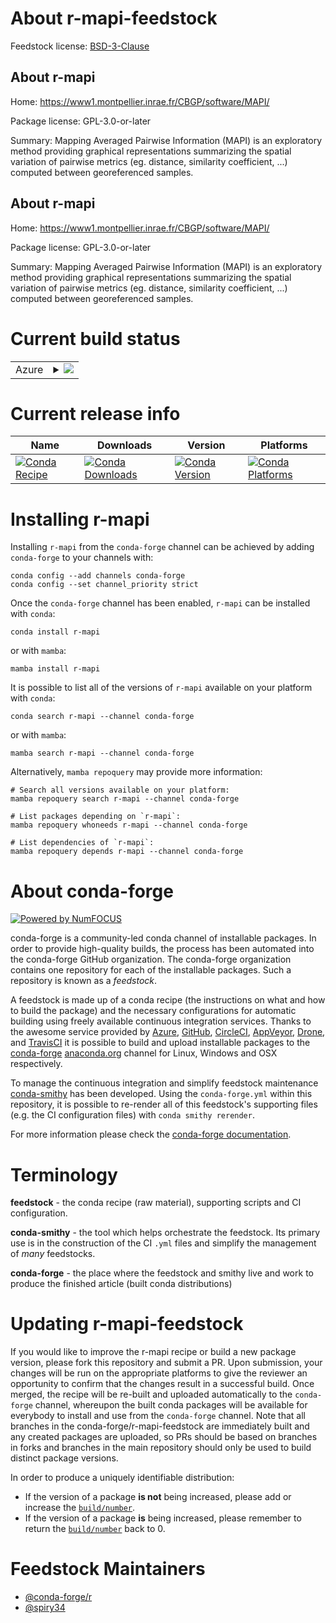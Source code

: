 About r-mapi-feedstock
======================

Feedstock license: [BSD-3-Clause](https://github.com/conda-forge/r-mapi-feedstock/blob/main/LICENSE.txt)


About r-mapi
------------

Home: https://www1.montpellier.inrae.fr/CBGP/software/MAPI/

Package license: GPL-3.0-or-later

Summary: Mapping Averaged Pairwise Information (MAPI) is an exploratory method providing graphical representations summarizing the spatial variation of pairwise metrics (eg. distance, similarity coefficient, ...) computed between georeferenced samples.

About r-mapi
------------

Home: https://www1.montpellier.inrae.fr/CBGP/software/MAPI/

Package license: GPL-3.0-or-later

Summary: Mapping Averaged Pairwise Information (MAPI) is an exploratory method providing graphical representations summarizing the spatial variation of pairwise metrics (eg. distance, similarity coefficient, ...) computed between georeferenced samples.

Current build status
====================


<table>
    
  <tr>
    <td>Azure</td>
    <td>
      <details>
        <summary>
          <a href="https://dev.azure.com/conda-forge/feedstock-builds/_build/latest?definitionId=14708&branchName=main">
            <img src="https://dev.azure.com/conda-forge/feedstock-builds/_apis/build/status/r-mapi-feedstock?branchName=main">
          </a>
        </summary>
        <table>
          <thead><tr><th>Variant</th><th>Status</th></tr></thead>
          <tbody><tr>
              <td>linux_64_r_base4.3</td>
              <td>
                <a href="https://dev.azure.com/conda-forge/feedstock-builds/_build/latest?definitionId=14708&branchName=main">
                  <img src="https://dev.azure.com/conda-forge/feedstock-builds/_apis/build/status/r-mapi-feedstock?branchName=main&jobName=linux&configuration=linux%20linux_64_r_base4.3" alt="variant">
                </a>
              </td>
            </tr><tr>
              <td>linux_64_r_base4.4</td>
              <td>
                <a href="https://dev.azure.com/conda-forge/feedstock-builds/_build/latest?definitionId=14708&branchName=main">
                  <img src="https://dev.azure.com/conda-forge/feedstock-builds/_apis/build/status/r-mapi-feedstock?branchName=main&jobName=linux&configuration=linux%20linux_64_r_base4.4" alt="variant">
                </a>
              </td>
            </tr><tr>
              <td>osx_64_r_base4.3</td>
              <td>
                <a href="https://dev.azure.com/conda-forge/feedstock-builds/_build/latest?definitionId=14708&branchName=main">
                  <img src="https://dev.azure.com/conda-forge/feedstock-builds/_apis/build/status/r-mapi-feedstock?branchName=main&jobName=osx&configuration=osx%20osx_64_r_base4.3" alt="variant">
                </a>
              </td>
            </tr><tr>
              <td>osx_64_r_base4.4</td>
              <td>
                <a href="https://dev.azure.com/conda-forge/feedstock-builds/_build/latest?definitionId=14708&branchName=main">
                  <img src="https://dev.azure.com/conda-forge/feedstock-builds/_apis/build/status/r-mapi-feedstock?branchName=main&jobName=osx&configuration=osx%20osx_64_r_base4.4" alt="variant">
                </a>
              </td>
            </tr>
          </tbody>
        </table>
      </details>
    </td>
  </tr>
</table>

Current release info
====================

| Name | Downloads | Version | Platforms |
| --- | --- | --- | --- |
| [![Conda Recipe](https://img.shields.io/badge/recipe-r--mapi-green.svg)](https://anaconda.org/conda-forge/r-mapi) | [![Conda Downloads](https://img.shields.io/conda/dn/conda-forge/r-mapi.svg)](https://anaconda.org/conda-forge/r-mapi) | [![Conda Version](https://img.shields.io/conda/vn/conda-forge/r-mapi.svg)](https://anaconda.org/conda-forge/r-mapi) | [![Conda Platforms](https://img.shields.io/conda/pn/conda-forge/r-mapi.svg)](https://anaconda.org/conda-forge/r-mapi) |

Installing r-mapi
=================

Installing `r-mapi` from the `conda-forge` channel can be achieved by adding `conda-forge` to your channels with:

```
conda config --add channels conda-forge
conda config --set channel_priority strict
```

Once the `conda-forge` channel has been enabled, `r-mapi` can be installed with `conda`:

```
conda install r-mapi
```

or with `mamba`:

```
mamba install r-mapi
```

It is possible to list all of the versions of `r-mapi` available on your platform with `conda`:

```
conda search r-mapi --channel conda-forge
```

or with `mamba`:

```
mamba search r-mapi --channel conda-forge
```

Alternatively, `mamba repoquery` may provide more information:

```
# Search all versions available on your platform:
mamba repoquery search r-mapi --channel conda-forge

# List packages depending on `r-mapi`:
mamba repoquery whoneeds r-mapi --channel conda-forge

# List dependencies of `r-mapi`:
mamba repoquery depends r-mapi --channel conda-forge
```


About conda-forge
=================

[![Powered by
NumFOCUS](https://img.shields.io/badge/powered%20by-NumFOCUS-orange.svg?style=flat&colorA=E1523D&colorB=007D8A)](https://numfocus.org)

conda-forge is a community-led conda channel of installable packages.
In order to provide high-quality builds, the process has been automated into the
conda-forge GitHub organization. The conda-forge organization contains one repository
for each of the installable packages. Such a repository is known as a *feedstock*.

A feedstock is made up of a conda recipe (the instructions on what and how to build
the package) and the necessary configurations for automatic building using freely
available continuous integration services. Thanks to the awesome service provided by
[Azure](https://azure.microsoft.com/en-us/services/devops/), [GitHub](https://github.com/),
[CircleCI](https://circleci.com/), [AppVeyor](https://www.appveyor.com/),
[Drone](https://cloud.drone.io/welcome), and [TravisCI](https://travis-ci.com/)
it is possible to build and upload installable packages to the
[conda-forge](https://anaconda.org/conda-forge) [anaconda.org](https://anaconda.org/)
channel for Linux, Windows and OSX respectively.

To manage the continuous integration and simplify feedstock maintenance
[conda-smithy](https://github.com/conda-forge/conda-smithy) has been developed.
Using the ``conda-forge.yml`` within this repository, it is possible to re-render all of
this feedstock's supporting files (e.g. the CI configuration files) with ``conda smithy rerender``.

For more information please check the [conda-forge documentation](https://conda-forge.org/docs/).

Terminology
===========

**feedstock** - the conda recipe (raw material), supporting scripts and CI configuration.

**conda-smithy** - the tool which helps orchestrate the feedstock.
                   Its primary use is in the construction of the CI ``.yml`` files
                   and simplify the management of *many* feedstocks.

**conda-forge** - the place where the feedstock and smithy live and work to
                  produce the finished article (built conda distributions)


Updating r-mapi-feedstock
=========================

If you would like to improve the r-mapi recipe or build a new
package version, please fork this repository and submit a PR. Upon submission,
your changes will be run on the appropriate platforms to give the reviewer an
opportunity to confirm that the changes result in a successful build. Once
merged, the recipe will be re-built and uploaded automatically to the
`conda-forge` channel, whereupon the built conda packages will be available for
everybody to install and use from the `conda-forge` channel.
Note that all branches in the conda-forge/r-mapi-feedstock are
immediately built and any created packages are uploaded, so PRs should be based
on branches in forks and branches in the main repository should only be used to
build distinct package versions.

In order to produce a uniquely identifiable distribution:
 * If the version of a package **is not** being increased, please add or increase
   the [``build/number``](https://docs.conda.io/projects/conda-build/en/latest/resources/define-metadata.html#build-number-and-string).
 * If the version of a package **is** being increased, please remember to return
   the [``build/number``](https://docs.conda.io/projects/conda-build/en/latest/resources/define-metadata.html#build-number-and-string)
   back to 0.

Feedstock Maintainers
=====================

* [@conda-forge/r](https://github.com/orgs/conda-forge/teams/r/)
* [@spiry34](https://github.com/spiry34/)

